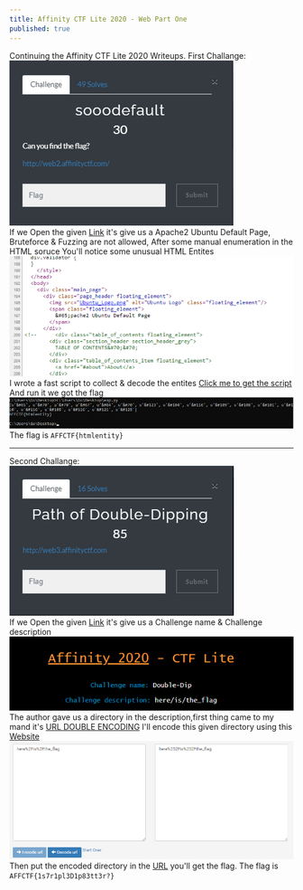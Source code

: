 ```yaml
---
title: Affinity CTF Lite 2020 - Web Part One
published: true
---
```

Continuing the Affinity CTF Lite 2020 Writeups.
First Challange:
![](/../../assets/affctf/soodefaultchallange.png)<br>
If we Open the given [Link](http://web2.affinityctf.com) it's give us a Apache2 Ubuntu
Default Page, Bruteforce & Fuzzing are not allowed,
After some manual enumeration in the HTML soruce You'll notice some unusual HTML Entites
![](/../../assets/affctf/unusualhe.png)<br>
I wrote a fast script to collect & decode the entites
[Click me to get the script](https://pastebin.com/x0P7513Q)
And run it we got the flag
![](/../../assets/affctf/script.png)
The flag is `AFFCTF{htmlentity}`

* * *
Second Challange: 
![](/../../assets/affctf/poddchallange.png)<br>
If we Open the given [Link](http://web3.affinityctf.com) it's give us a Challenge name & Challenge description
![](/../../assets/affctf/poddchallanged.png)<br>
The author gave us a directory in the description,first thing came to my mand it's [URL DOUBLE ENCODING](https://owasp.org/www-community/Double_Encoding)
I'll encode this given directory using this [Website](https://www.url-encode-decode.com)
![](/../../assets/affctf/twiceencoding.png)<br>
Then put the encoded directory in the [URL](http://web3.affinityctf.com/here%252Fis%252Fthe_flag) you'll get the flag.
The flag is `AFFCTF{1s7r1pl3D1p83tt3r?}`
